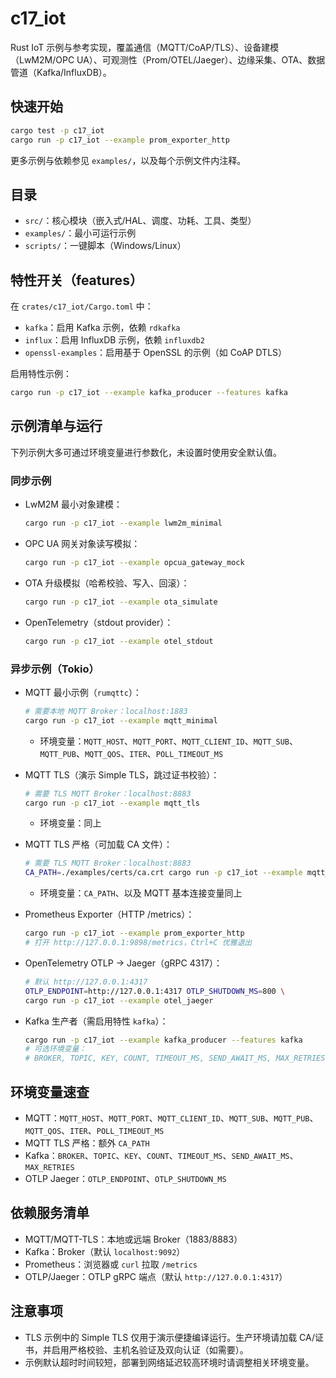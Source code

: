 # c17_iot

Rust IoT 示例与参考实现，覆盖通信（MQTT/CoAP/TLS）、设备建模（LwM2M/OPC UA）、可观测性（Prom/OTEL/Jaeger）、边缘采集、OTA、数据管道（Kafka/InfluxDB）。

## 快速开始

```bash
cargo test -p c17_iot
cargo run -p c17_iot --example prom_exporter_http
```

更多示例与依赖参见 `examples/`，以及每个示例文件内注释。

## 目录

- `src/`：核心模块（嵌入式/HAL、调度、功耗、工具、类型）
- `examples/`：最小可运行示例
- `scripts/`：一键脚本（Windows/Linux）

## 特性开关（features）

在 `crates/c17_iot/Cargo.toml` 中：

- `kafka`：启用 Kafka 示例，依赖 `rdkafka`
- `influx`：启用 InfluxDB 示例，依赖 `influxdb2`
- `openssl-examples`：启用基于 OpenSSL 的示例（如 CoAP DTLS）

启用特性示例：

```bash
cargo run -p c17_iot --example kafka_producer --features kafka
```

## 示例清单与运行

下列示例大多可通过环境变量进行参数化，未设置时使用安全默认值。

### 同步示例

- LwM2M 最小对象建模：

  ```bash
  cargo run -p c17_iot --example lwm2m_minimal
  ```

- OPC UA 网关对象读写模拟：

  ```bash
  cargo run -p c17_iot --example opcua_gateway_mock
  ```

- OTA 升级模拟（哈希校验、写入、回滚）：

  ```bash
  cargo run -p c17_iot --example ota_simulate
  ```

- OpenTelemetry（stdout provider）：

  ```bash
  cargo run -p c17_iot --example otel_stdout
  ```

### 异步示例（Tokio）

- MQTT 最小示例（`rumqttc`）：

  ```bash
  # 需要本地 MQTT Broker：localhost:1883
  cargo run -p c17_iot --example mqtt_minimal
  ```
  
  - 环境变量：`MQTT_HOST`、`MQTT_PORT`、`MQTT_CLIENT_ID`、`MQTT_SUB`、`MQTT_PUB`、`MQTT_QOS`、`ITER`、`POLL_TIMEOUT_MS`

- MQTT TLS（演示 Simple TLS，跳过证书校验）：

  ```bash
  # 需要 TLS MQTT Broker：localhost:8883
  cargo run -p c17_iot --example mqtt_tls
  ```
  
  - 环境变量：同上

- MQTT TLS 严格（可加载 CA 文件）：

  ```bash
  # 需要 TLS MQTT Broker：localhost:8883
  CA_PATH=./examples/certs/ca.crt cargo run -p c17_iot --example mqtt_tls_strict
  ```
  
  - 环境变量：`CA_PATH`、以及 MQTT 基本连接变量同上

- Prometheus Exporter（HTTP /metrics）：

  ```bash
  cargo run -p c17_iot --example prom_exporter_http
  # 打开 http://127.0.0.1:9898/metrics，Ctrl+C 优雅退出
  ```

- OpenTelemetry OTLP → Jaeger（gRPC 4317）：

  ```bash
  # 默认 http://127.0.0.1:4317
  OTLP_ENDPOINT=http://127.0.0.1:4317 OTLP_SHUTDOWN_MS=800 \
  cargo run -p c17_iot --example otel_jaeger
  ```

- Kafka 生产者（需启用特性 `kafka`）：

  ```bash
  cargo run -p c17_iot --example kafka_producer --features kafka
  # 可选环境变量：
  # BROKER, TOPIC, KEY, COUNT, TIMEOUT_MS, SEND_AWAIT_MS, MAX_RETRIES
  ```

## 环境变量速查

- MQTT：`MQTT_HOST`、`MQTT_PORT`、`MQTT_CLIENT_ID`、`MQTT_SUB`、`MQTT_PUB`、`MQTT_QOS`、`ITER`、`POLL_TIMEOUT_MS`
- MQTT TLS 严格：额外 `CA_PATH`
- Kafka：`BROKER`、`TOPIC`、`KEY`、`COUNT`、`TIMEOUT_MS`、`SEND_AWAIT_MS`、`MAX_RETRIES`
- OTLP Jaeger：`OTLP_ENDPOINT`、`OTLP_SHUTDOWN_MS`

## 依赖服务清单

- MQTT/MQTT-TLS：本地或远端 Broker（1883/8883）
- Kafka：Broker（默认 `localhost:9092`）
- Prometheus：浏览器或 `curl` 拉取 `/metrics`
- OTLP/Jaeger：OTLP gRPC 端点（默认 `http://127.0.0.1:4317`）

## 注意事项

- TLS 示例中的 Simple TLS 仅用于演示便捷编译运行。生产环境请加载 CA/证书，并启用严格校验、主机名验证及双向认证（如需要）。
- 示例默认超时时间较短，部署到网络延迟较高环境时请调整相关环境变量。
